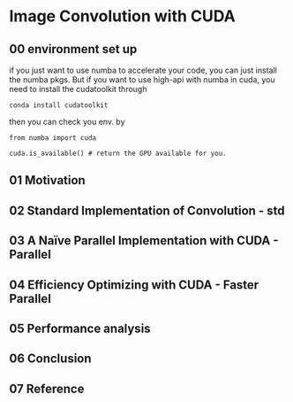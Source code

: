 # Image Convolution with CUDA

## 00 environment set up
if you just want to use numba to accelerate your code, you can just install the numba pkgs.
But if you want to use high-api with numba in cuda, you need to install the cudatoolkit through
        
    conda install cudatoolkit

then you can check you env. by 
   
    from numba import cuda
   
    cuda.is_available() # return the GPU available for you.

## 01 Motivation

## 02 Standard Implementation of Convolution - std

## 03 A Naïve Parallel Implementation with CUDA - Parallel

## 04 Efficiency Optimizing with CUDA - Faster Parallel

## 05 Performance analysis 

## 06 Conclusion

## 07 Reference

